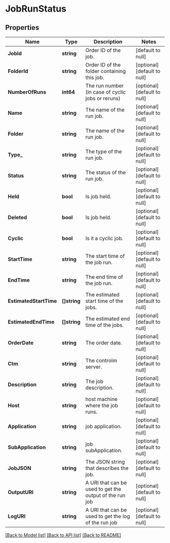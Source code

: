 # JobRunStatus

## Properties
Name | Type | Description | Notes
------------ | ------------- | ------------- | -------------
**JobId** | **string** | Order ID of the job. | [default to null]
**FolderId** | **string** | Order ID of the folder containing this job. | [optional] [default to null]
**NumberOfRuns** | **int64** | The run number (in case of cyclic jobs or reruns) | [optional] [default to null]
**Name** | **string** | The name of the run job. | [optional] [default to null]
**Folder** | **string** | The name of the run job. | [optional] [default to null]
**Type_** | **string** | The type of the run job. | [optional] [default to null]
**Status** | **string** | The status of the run job. | [optional] [default to null]
**Held** | **bool** | Is job held. | [optional] [default to null]
**Deleted** | **bool** | Is job held. | [optional] [default to null]
**Cyclic** | **bool** | Is it a cyclic job. | [optional] [default to null]
**StartTime** | **string** | The start time of the job run. | [optional] [default to null]
**EndTime** | **string** | The end time of the job run. | [optional] [default to null]
**EstimatedStartTime** | **[]string** | The estimated start time of the jobs. | [optional] [default to null]
**EstimatedEndTime** | **[]string** | The estimated end time of the jobs. | [optional] [default to null]
**OrderDate** | **string** | The order date. | [optional] [default to null]
**Ctm** | **string** | The controlm server. | [optional] [default to null]
**Description** | **string** | The job description. | [optional] [default to null]
**Host** | **string** | host machine where the job runs. | [optional] [default to null]
**Application** | **string** | job application. | [optional] [default to null]
**SubApplication** | **string** | job subApplication. | [optional] [default to null]
**JobJSON** | **string** | The JSON string that describes the job. | [optional] [default to null]
**OutputURI** | **string** | A URI that can be used to get the output of the run job | [optional] [default to null]
**LogURI** | **string** | A URI that can be used to get the log of the run job | [optional] [default to null]

[[Back to Model list]](../README.md#documentation-for-models) [[Back to API list]](../README.md#documentation-for-api-endpoints) [[Back to README]](../README.md)

